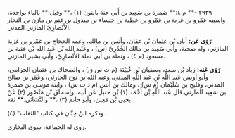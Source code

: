 ٢٩٣٩ -** م ٤:** ضمرة بن سَعِيد بن أَبي حنة بالنون (١) ،** وقيل:** بالباء بواحدة، واسمه عَمْرو بن غزية بن عَمْرو بن عطية بن خنساء بن مبذول بن غنم بن مازن بن النجار الأَنْصارِيّ المازني المدني.

**رَوَى عَن:** أبان بْن عثمان بْن عفان، وأنس بن مالك، وعمه الحجاج بن عَمْرو بن غزية المازني، وله صحبة، وأبي سَعِيد بن مالك الخُدْرِيّ (س) ، وعُبَيد الله بْن عَبد الله بْن عتبة بن مسعود (م ٤) ، ونملة بن أَبي نملة الأَنْصارِيّ، وأبي بشير المازني.

**رَوَى عَنه:** زياد بْن سعد، وسفيان بْن عُيَيْنَة (م ت س ق) ، والضحاك بن عثمان الحزامي، وأبو أويس عَبد اللَّهِ بْنِ عَبد اللَّهِ المدني، وعبد الله بن نوح الحارثي، وعُمَر بن صالح المدني، وفليح بن سُلَيْمان (م س) ، ومالك بن أنس (م د ت س) ، وابنه موسى بن ضمرة بن سَعِيد المازني.قال عَبد اللَّهِ بْن أَحْمَد (١) بْن حنبل عَن أبيه، وإسحاق بْن مَنْصُور (٢) عَنْ يحيى بْن مَعِين، وأبو حاتم (٣) ،** والنَّسَائي:** ثقة.

وذكره ابنُ حِبَّان في كتاب "الثقات" (٤) .

روى له الجماعة، سوى البخاري.